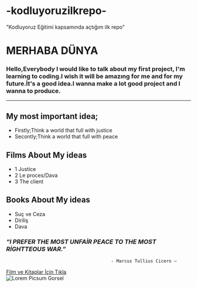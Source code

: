 # -kodluyoruzilkrepo-
 "Kodluyoruz Eğitimi kapsamında açtığım ilk repo"
# MERHABA DÜNYA 
### Hello,Everybody I would like to talk about my first project, I'm learning to coding.I wish it will be amazıng for me and for my future.İt's a good idea.I wanna make a lot good project and I wanna to produce.
------------------------------------------------------------
## My most important idea;
- Firstly;Think a world that full with justice
- Secontly;Think a world that full with peace
## Films About My ideas
- 1 Justice
- 2 Le proces/Dava
- 3 The client
## Books About My ideas
- Suç ve Ceza
- Diriliş 
- Dava 
### ***“I PREFER THE MOST UNFAİR PEACE TO THE MOST RİGHTTEOUS WAR.”***

                                            - Marcus Tullius Cicero –
  [Film ve Kitaplar İçin Tıkla](https://www.youtube.com/watch?v=BCh2AmqLx5k)  
![Lorem Picsum Gorsel](https://picsum.photos/200/300)
